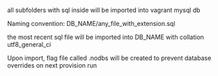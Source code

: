 all subfolders with sql inside will be imported into vagrant mysql db

Naming convention:
DB_NAME/any_file_with_extension.sql

the most recent sql file will be imported into DB_NAME with collation utf8_general_ci

Upon import, flag file called .nodbs  will be created to prevent database overrides on next provision run
